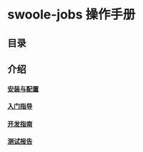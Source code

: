 # swoole-jobs 操作手册

## 目录

## 介绍

#### [安装与配置](Install.md)

#### [入门指导](Startup.md)

#### [开发指南](Develop.md)

#### [测试报告](TestingReport.md)